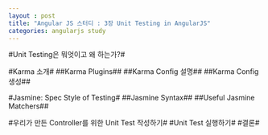 ```yaml
---
layout : post
title: "Angular JS 스터디 : 3장 Unit Testing in AngularJS"
categories: angularjs study
---
```

#Unit Testing은 뭐엇이고 왜 하는가?#

#Karma 소개#
##Karma Plugins##
##Karma Config 설명##
##Karma Config 생성##

#Jasmine: Spec Style of Testing#
##Jasmine Syntax##
##Useful Jasmine Matchers##

#우리가 만든 Controller를 위한 Unit Test 작성하기#
#Unit Test 실행하기#
#결론#
